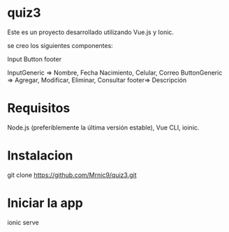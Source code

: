 # quiz3

Este es un proyecto desarrollado utilizando Vue.js y Ionic. 

 se creo  los siguientes componentes:

Input
Button
footer

 InputGeneric => Nombre, Fecha Nacimiento, Celular, Correo
ButtonGeneric => Agregar, Modificar, Eliminar, Consultar
footer=> Descripción 

# Requisitos

Node.js (preferiblemente la última versión estable),
Vue CLI,
ioinic.


# Instalacion 

git clone https://github.com/Mrnic9/quiz3.git


# Iniciar la app

ionic serve 
